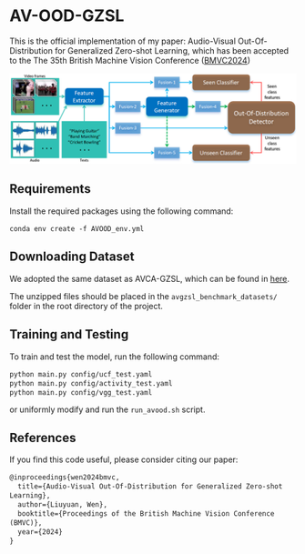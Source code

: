 # AV-OOD-GZSL
This is the official implementation of my paper: Audio-Visual Out-Of-Distribution for Generalized Zero-shot Learning, which has been accepted to the The 35th British Machine Vision Conference ([BMVC2024](https://bmvc2024.org/))

![Image description](img/framework.png)

## Requirements
Install the required packages using the following command:

    conda env create -f AVOOD_env.yml
    
## Downloading Dataset
We adopted the same dataset as AVCA-GZSL, which can be found in [here](https://github.com/ExplainableML/AVCA-GZSL?tab=readme-ov-file#downloading-our-features).

The unzipped files should be placed in the `avgzsl_benchmark_datasets/` folder in the root directory of the project.

## Training and Testing
To train and test the model, run the following command:
    
    python main.py config/ucf_test.yaml
    python main.py config/activity_test.yaml
    python main.py config/vgg_test.yaml

or uniformly modify and run the `run_avood.sh` script.

## References
If you find this code useful, please consider citing our paper:

```
@inproceedings{wen2024bmvc,
  title={Audio-Visual Out-Of-Distribution for Generalized Zero-shot Learning},
  author={Liuyuan, Wen},
  booktitle={Proceedings of the British Machine Vision Conference (BMVC)},
  year={2024}
}
```
